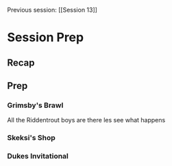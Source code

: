 Previous session: [[Session 13]]

# Session Prep

## Recap

## Prep

### Grimsby's Brawl
All the Riddentrout boys are there les see what happens

### Skeksi's Shop

### Dukes Invitational 